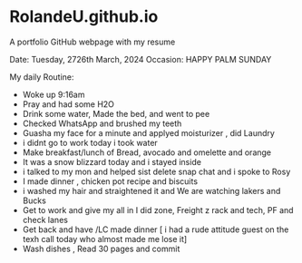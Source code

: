 
# RolandeU.github.io
A portfolio GitHub webpage with my resume

Date: Tuesday, 2726th March, 2024
Occasion: HAPPY PALM SUNDAY

My daily Routine:
- Woke up 9:16am
- Pray and had some H2O
- Drink some water, Made the bed, and went to pee
- Checked WhatsApp and brushed my teeth
- Guasha my face for a minute and applyed moisturizer , did Laundry
- i didnt go to work today i took water
- Make breakfast/lunch of Bread, avocado  and omelette and orange 
- It was a snow blizzard today and i stayed inside
- i talked to my mon and helped sist delete snap chat and i spoke to Rosy
- I made dinner , chicken pot recipe and biscuits 
- i washed my hair and straightened it and We are watching lakers and Bucks
- Get to work and give my all in I did zone, Freight z rack and tech, PF and check lanes
- Get back and have /LC made dinner
[ i had a rude attitude guest on the texh call today who almost made me lose it]
- Wash dishes , Read 30 pages and commit
